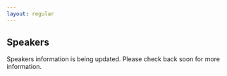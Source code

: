 ```yaml
---
layout: regular
---
```


Speakers
---

Speakers information is being updated. Please check back soon for more information.
